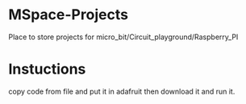 # MSpace-Projects
Place to store projects for micro_bit/Circuit_playground/Raspberry_PI

# Instuctions
copy code from file and put it in adafruit then download it and run it.
